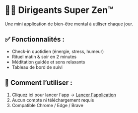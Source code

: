 # 🧘‍♂️ Dirigeants Super Zen™

Une mini application de bien-être mental à utiliser chaque jour.

## ✅ Fonctionnalités :
- Check-in quotidien (énergie, stress, humeur)
- Rituel matin & soir en 2 minutes
- Méditation guidée et sons relaxants
- Tableau de bord de suivi

## 🚀 Comment l’utiliser :
1. Cliquez ici pour lancer l'app → [Lancer l'application](https://berthonnet.github.io/dirigeants-super-zen/mon_application_zen.html)
2. Aucun compte ni téléchargement requis
3. Compatible Chrome / Edge / Brave
